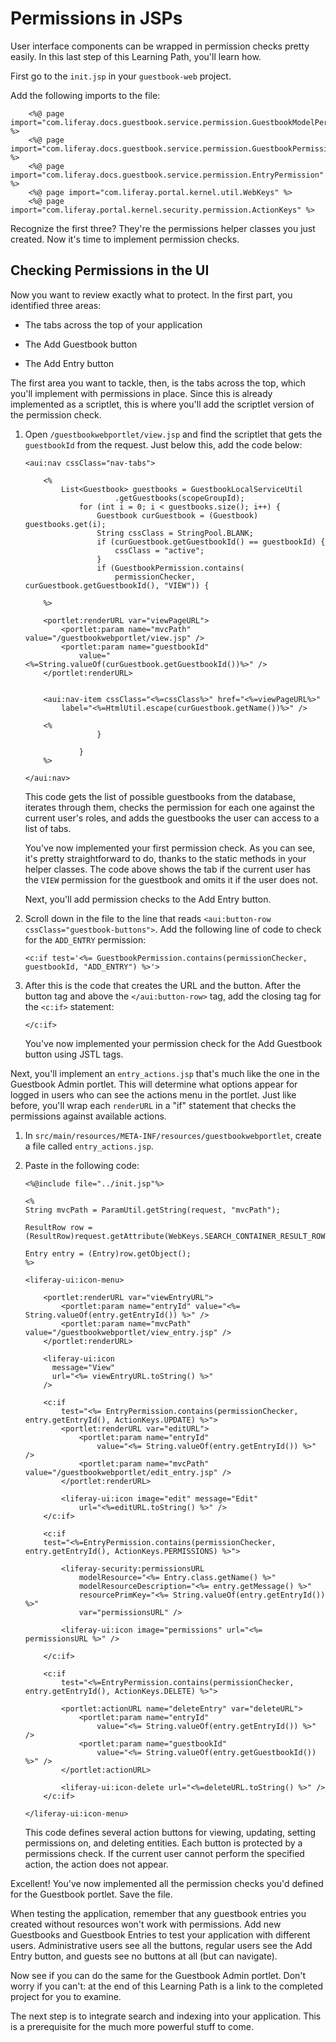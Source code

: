 # Permissions in JSPs

User interface components can be wrapped in permission checks pretty easily. In
this last step of this Learning Path, you'll learn how. 

First go to the `init.jsp` in your `guestbook-web` project.

Add the following imports to the file:

        <%@ page import="com.liferay.docs.guestbook.service.permission.GuestbookModelPermission" %>
        <%@ page import="com.liferay.docs.guestbook.service.permission.GuestbookPermission" %>
        <%@ page import="com.liferay.docs.guestbook.service.permission.EntryPermission" %>
        <%@ page import="com.liferay.portal.kernel.util.WebKeys" %>
        <%@ page import="com.liferay.portal.kernel.security.permission.ActionKeys" %>

Recognize the first three? They're the permissions helper classes you just
created. Now it's time to implement permission checks. 

## Checking Permissions in the UI

Now you want to review exactly what to protect. In the first part, you
identified three areas: 

- The tabs across the top of your application

- The Add Guestbook button

- The Add Entry button

The first area you want to tackle, then, is the tabs across the top, which
you'll implement with permissions in place. Since this is already implemented as
a scriptlet, this is where you'll add the scriptlet version of the permission
check. 

1.  Open `/guestbookwebportlet/view.jsp` and find the scriptlet that gets the
    `guestbookId` from the request. Just below this, add the code below: 

        <aui:nav cssClass="nav-tabs">

            <%
                List<Guestbook> guestbooks = GuestbookLocalServiceUtil
                            .getGuestbooks(scopeGroupId);
                    for (int i = 0; i < guestbooks.size(); i++) {
                        Guestbook curGuestbook = (Guestbook) guestbooks.get(i);
                        String cssClass = StringPool.BLANK;
                        if (curGuestbook.getGuestbookId() == guestbookId) {
                            cssClass = "active";
                        }
                        if (GuestbookPermission.contains(
                            permissionChecker, curGuestbook.getGuestbookId(), "VIEW")) {
                                                
            %>

            <portlet:renderURL var="viewPageURL">
                <portlet:param name="mvcPath" value="/guestbookwebportlet/view.jsp" />
                <portlet:param name="guestbookId"
                    value="<%=String.valueOf(curGuestbook.getGuestbookId())%>" />
            </portlet:renderURL>

                
            <aui:nav-item cssClass="<%=cssClass%>" href="<%=viewPageURL%>"
                label="<%=HtmlUtil.escape(curGuestbook.getName())%>" />

            <%  
                        }
                    
                    }
            %>

        </aui:nav>

    This code gets the list of possible guestbooks from the database, iterates
    through them, checks the permission for each one against the current user's
    roles, and adds the guestbooks the user can access to a list of tabs. 

    You've now implemented your first permission check. As you can see, it's pretty
    straightforward to do, thanks to the static methods in your helper classes. The
    code above shows the tab if the current user has the `VIEW` permission for the
    guestbook and omits it if the user does not. 

    Next, you'll add permission checks to the Add Entry button. 

2.  Scroll down in the file to the line that reads `<aui:button-row
    cssClass="guestbook-buttons">`. Add the following line of code to check for
    the `ADD_ENTRY` permission: 

        <c:if test='<%= GuestbookPermission.contains(permissionChecker, guestbookId, "ADD_ENTRY") %>'>

3.  After this is the code that creates the URL and the button. After the button
    tag and above the `</aui:button-row>` tag, add the closing tag for the 
    `<c:if>` statement: 

        </c:if>

    You've now implemented your permission check for the Add Guestbook button using
    JSTL tags. 

Next, you'll implement an `entry_actions.jsp` that's much like the one in the
Guestbook Admin portlet. This will determine what options appear for logged in
users who can see the actions menu in the portlet. Just like before, you'll wrap
each `renderURL` in a "if" statement that checks the permissions against
available actions.

1.  In `src/main/resources/META-INF/resources/guestbookwebportlet`, create a
    file called `entry_actions.jsp`.

2.  Paste in the following code: 

        <%@include file="../init.jsp"%>

        <%
        String mvcPath = ParamUtil.getString(request, "mvcPath");

        ResultRow row = (ResultRow)request.getAttribute(WebKeys.SEARCH_CONTAINER_RESULT_ROW);

        Entry entry = (Entry)row.getObject(); 
        %>

        <liferay-ui:icon-menu>

            <portlet:renderURL var="viewEntryURL">
                <portlet:param name="entryId" value="<%= String.valueOf(entry.getEntryId()) %>" />
                <portlet:param name="mvcPath" value="/guestbookwebportlet/view_entry.jsp" />
            </portlet:renderURL>

            <liferay-ui:icon
              message="View"
              url="<%= viewEntryURL.toString() %>"
            />

            <c:if
                test="<%= EntryPermission.contains(permissionChecker, entry.getEntryId(), ActionKeys.UPDATE) %>">
                <portlet:renderURL var="editURL">
                    <portlet:param name="entryId"
                        value="<%= String.valueOf(entry.getEntryId()) %>" />
                    <portlet:param name="mvcPath" value="/guestbookwebportlet/edit_entry.jsp" />
                </portlet:renderURL>

                <liferay-ui:icon image="edit" message="Edit"
                    url="<%=editURL.toString() %>" />
            </c:if>
            
            <c:if
            test="<%=EntryPermission.contains(permissionChecker, entry.getEntryId(), ActionKeys.PERMISSIONS) %>">

                <liferay-security:permissionsURL
                    modelResource="<%= Entry.class.getName() %>"
                    modelResourceDescription="<%= entry.getMessage() %>"
                    resourcePrimKey="<%= String.valueOf(entry.getEntryId()) %>"
                    var="permissionsURL" />
            
                <liferay-ui:icon image="permissions" url="<%= permissionsURL %>" />

            </c:if>
            
            <c:if
                test="<%=EntryPermission.contains(permissionChecker, entry.getEntryId(), ActionKeys.DELETE) %>">

                <portlet:actionURL name="deleteEntry" var="deleteURL">
                    <portlet:param name="entryId"
                        value="<%= String.valueOf(entry.getEntryId()) %>" />
                    <portlet:param name="guestbookId"
                        value="<%= String.valueOf(entry.getGuestbookId()) %>" />
                </portlet:actionURL>

                <liferay-ui:icon-delete url="<%=deleteURL.toString() %>" />
            </c:if>

        </liferay-ui:icon-menu>

    This code defines several action buttons for viewing, updating, setting
    permissions on, and deleting entities. Each button is protected by a
    permissions check. If the current user cannot perform the specified action,
    the action does not appear. 

Excellent! You've now implemented all the permission checks you'd defined for
the Guestbook portlet. Save the file. 

When testing the application, remember that any guestbook entries you created
without resources won't work with permissions. Add new Guestbooks and Guestbook
Entries to test your application with different users. Administrative users see
all the buttons, regular users see the Add Entry button, and guests see no
buttons at all (but can navigate).

Now see if you can do the same for the Guestbook Admin portlet. Don't worry if
you can't: at the end of this Learning Path is a link to the completed project
for you to examine. 

The next step is to integrate search and indexing into your application. This is
a prerequisite for the much more powerful stuff to come. 

